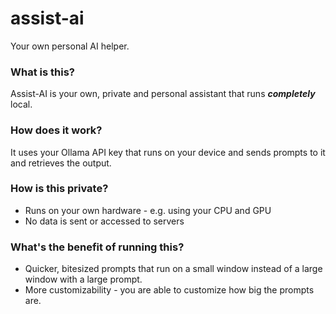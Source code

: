 # assist-ai
Your own personal AI helper.

### What is this?
Assist-AI is your own, private and personal assistant that runs ***completely*** local.

### How does it work?
It uses your Ollama API key that runs on your device and sends prompts to it and retrieves the output.

### How is this private?
- Runs on your own hardware - e.g. using your CPU and GPU
- No data is sent or accessed to servers

### What's the benefit of running this?
- Quicker, bitesized prompts that run on a small window instead of a large window with a large prompt.
- More customizability - you are able to customize how big the prompts are.
